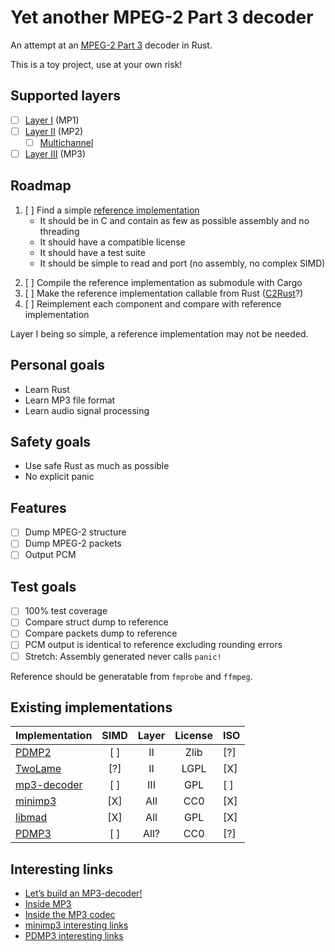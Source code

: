 # Yet another MPEG-2 Part 3 decoder
An attempt at an [MPEG-2 Part 3](https://en.wikipedia.org/wiki/MPEG-2_Part_3) decoder in Rust.

This is a toy project, use at your own risk!

## Supported layers
 - [ ] [Layer I] (MP1)
 - [ ] [Layer II] (MP2)
   + [ ] [Multichannel]
 - [ ] [Layer III] (MP3)

[Layer I]: https://en.wikipedia.org/wiki/MPEG-1_Audio_Layer_I
[Layer II]: https://en.wikipedia.org/wiki/MPEG-1_Audio_Layer_II
[Multichannel]: https://en.wikipedia.org/wiki/MPEG_Multichannel
[Layer III]: https://en.wikipedia.org/wiki/MPEG-1_Audio_Layer_III

## Roadmap
 1) [ ] Find a simple [reference implementation](#existing-implementations)
      + It should be in C and contain as few as possible assembly and no threading
      + It should have a compatible license
      + It should have a test suite
      + It should be simple to read and port (no assembly, no complex SIMD)
 2. [ ] Compile the reference implementation as submodule with Cargo
 3. [ ] Make the reference implementation callable from Rust ([C2Rust](https://github.com/immunant/c2rust)?)
 4. [ ] Reimplement each component and compare with reference implementation

Layer I being so simple, a reference implementation may not be needed.

## Personal goals
 - Learn Rust
 - Learn MP3 file format
 - Learn audio signal processing
 
## Safety goals
 - Use safe Rust as much as possible
 - No explicit panic
 
## Features
 - [ ] Dump MPEG-2 structure
 - [ ] Dump MPEG-2 packets
 - [ ] Output PCM
  
## Test goals
 - [ ] 100% test coverage
 - [ ] Compare struct dump to reference
 - [ ] Compare packets dump to reference
 - [ ] PCM output is identical to reference excluding rounding errors
 - [ ] Stretch: Assembly generated never calls `panic!`
 
 Reference should be generatable from `fmprobe` and `ffmpeg`.

 
## Existing implementations

    
| Implementation   | SIMD | Layer | License | ISO |
| ---------------- |:----:|:-----:|:-------:|:----|
| [PDMP2]          | [ ]  |  II   |  Zlib  | [?] |
| [TwoLame]        | [?]  |  II   |  LGPL   | [X] |
| [mp3-decoder]    | [ ]  |  III  |  GPL    | [ ] |
| [minimp3]        | [X]  |  All  |  CC0    | [X] |
| [libmad]         | [X]  |  All  |  GPL    | [X] |
| [PDMP3]          | [ ]  | All?  |  CC0    | [?] |

[PDMP2]: https://github.com/technosaurus/PDMP2
[PDMP3]: https://github.com/technosaurus/PDMP3
[TwoLame]: https://github.com/njh/twolame
[mp3-decoder]: https://github.com/FlorisCreyf/mp3-decoder
[minimp3]: https://github.com/lieff/minimp3
[libmad]: https://github.com/markjeee/libmad

## Interesting links
- [Let’s build an MP3-decoder!](http://blog.bjrn.se/2008/10/lets-build-mp3-decoder.html)
- [Inside MP3](http://www.multiweb.cz/twoinches/mp3inside.htm)
- [Inside the MP3 codec](http://www.mp3-converter.com/mp3codec/)
- [minimp3 interesting links](https://github.com/lieff/minimp3#interesting-links)
- [PDMP3 interesting links](https://github.com/technosaurus/PDMP3#todo:~:text=good%20references)
